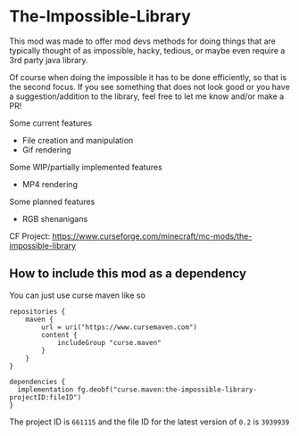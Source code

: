 # The-Impossible-Library
This mod was made to offer mod devs methods for doing things that are typically thought of as impossible, hacky, tedious, or maybe even require a 3rd party java library.

Of course when doing the impossible it has to be done efficiently, so that is the second focus. If you see something that does not look good or you have a suggestion/addition to the library, feel free to let me know and/or make a PR!

Some current features
- File creation and manipulation
- Gif rendering

Some WIP/partially implemented features
- MP4 rendering

Some planned features
- RGB shenanigans

CF Project: https://www.curseforge.com/minecraft/mc-mods/the-impossible-library

## How to include this mod as a dependency

You can just use curse maven like so

```
repositories {
    maven {
        url = uri("https://www.cursemaven.com")
        content {
            includeGroup "curse.maven"
        }
    }
}

dependencies {
  implementation fg.deobf("curse.maven:the-impossible-library-projectID:fileID")
}
```
The project ID is `661115` and the file ID for the latest version of `0.2` is `3939939`
